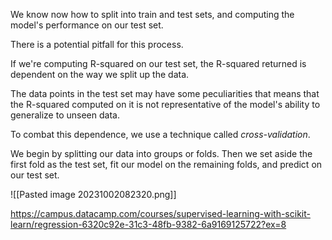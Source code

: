 We know now how to split into train and test sets, and computing the model's performance on our test set.

There is a potential pitfall for this process.

If we're computing R-squared on our test set, the R-squared returned is dependent on the way we split up the data.

The data points in the test set may have some peculiarities that means that the R-squared computed on it is not representative of the model's ability to generalize to unseen data.

To combat this dependence, we use a technique called _cross-validation_.

We begin by splitting our data into groups or folds. Then we set aside the first fold as the test set, fit our model on the remaining folds, and predict on our test set.

![[Pasted image 20231002082320.png]]

https://campus.datacamp.com/courses/supervised-learning-with-scikit-learn/regression-6320c92e-31c3-48fb-9382-6a9169125722?ex=8